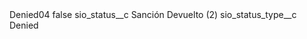 <?xml version="1.0" encoding="UTF-8"?>
<CustomMetadata xmlns="http://soap.sforce.com/2006/04/metadata" xmlns:xsi="http://www.w3.org/2001/XMLSchema-instance" xmlns:xsd="http://www.w3.org/2001/XMLSchema">
    <label>Denied04</label>
    <protected>false</protected>
    <values>
        <field>sio_status__c</field>
        <value xsi:type="xsd:string">Sanción Devuelto (2)</value>
    </values>
    <values>
        <field>sio_status_type__c</field>
        <value xsi:type="xsd:string">Denied</value>
    </values>
</CustomMetadata>
